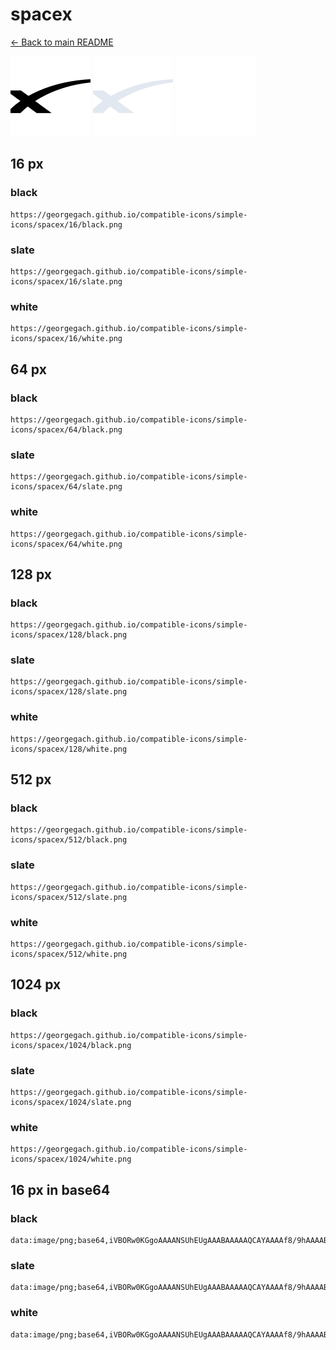# spacex

[← Back to main README](../../README.md)


<img src="./128/black.png" width="128" alt="spacex black icon" />
<img src="./128/slate.png" width="128" alt="spacex slate icon" />
<img src="./128/white.png" width="128" alt="spacex white icon" />

## 16 px

### black
```
https://georgegach.github.io/compatible-icons/simple-icons/spacex/16/black.png
```

### slate
```
https://georgegach.github.io/compatible-icons/simple-icons/spacex/16/slate.png
```

### white
```
https://georgegach.github.io/compatible-icons/simple-icons/spacex/16/white.png
```

## 64 px

### black
```
https://georgegach.github.io/compatible-icons/simple-icons/spacex/64/black.png
```

### slate
```
https://georgegach.github.io/compatible-icons/simple-icons/spacex/64/slate.png
```

### white
```
https://georgegach.github.io/compatible-icons/simple-icons/spacex/64/white.png
```

## 128 px

### black
```
https://georgegach.github.io/compatible-icons/simple-icons/spacex/128/black.png
```

### slate
```
https://georgegach.github.io/compatible-icons/simple-icons/spacex/128/slate.png
```

### white
```
https://georgegach.github.io/compatible-icons/simple-icons/spacex/128/white.png
```

## 512 px

### black
```
https://georgegach.github.io/compatible-icons/simple-icons/spacex/512/black.png
```

### slate
```
https://georgegach.github.io/compatible-icons/simple-icons/spacex/512/slate.png
```

### white
```
https://georgegach.github.io/compatible-icons/simple-icons/spacex/512/white.png
```

## 1024 px

### black
```
https://georgegach.github.io/compatible-icons/simple-icons/spacex/1024/black.png
```

### slate
```
https://georgegach.github.io/compatible-icons/simple-icons/spacex/1024/slate.png
```

### white
```
https://georgegach.github.io/compatible-icons/simple-icons/spacex/1024/white.png
```

## 16 px in base64

### black
```
data:image/png;base64,iVBORw0KGgoAAAANSUhEUgAAABAAAAAQCAYAAAAf8/9hAAAABmJLR0QA/wD/AP+gvaeTAAAAqElEQVQ4je3PMY5BYRSG4eeS3IywAGIqHdHbg0JhA7MFjdiKFdBo1Hq9REQEhWSaKYZINCaD5i8Uwo2WNznNSb73fIc30ROZGAV8ophEkEcTdVSQwxgTLKAUJr4K5dDBCifM0Ub51oUN9piihi62OGIQ5HfJYogdfnHACMUE70nhjAzSYXe8kiVijX8s0cAsSL5RfRSO0Aot+vjBB75Cqy16+Eva5hW5ADdaIjEjhUe8AAAAAElFTkSuQmCC
```

### slate
```
data:image/png;base64,iVBORw0KGgoAAAANSUhEUgAAABAAAAAQCAYAAAAf8/9hAAAABmJLR0QA/wD/AP+gvaeTAAABEklEQVQ4je2QPUtCcRyFn/O/ptzUMhCyN3qhKdtqb2hrCVoaM4KW9j5Ie2vt0dQHcGoJkkgiyYqulxADQdL8/5obwprr2c/hPAf+0W8DlYolw7HWRBAE03g/NbCgFrcL6ne3hDaQlgQZsLIZV865qh4arQWA9uvoU7GoLkAcx5lOP3kgbN9gHueqzuu4bzqfm8zefFF4jFp1DzmwusPtGbaL2AalDTsDDmfHc/fffhBFUfqd1Ink1sA83lJIZSU+SjP5/PMgxYT33oRC5ANDXlJXokWn0xz4KOB6LrxGto7UkKxk8OJh05Ijd/WouTxwAbgjk7ceweliIRvXanYxNPy20zdCXGLl0ux2Ver9ZM1f5RO612vF6MFHRwAAAABJRU5ErkJggg==
```

### white
```
data:image/png;base64,iVBORw0KGgoAAAANSUhEUgAAABAAAAAQCAYAAAAf8/9hAAAABmJLR0QA/wD/AP+gvaeTAAAAw0lEQVQ4je3QMUqcYRRG4fMZECWzAGWspktInz2kSJENuIU04lZcQWxsrNPbCyGEkKQIpEkxSsBG0SfNX1gIM9b6wm0unPcebj1nPBbAZrVb7VXzlQXYqT5U76rX1aw6q86r72ExzeY9aIZD/MQdvuEArx668Bv/8AVvcYQLXOMEi1WKL3GKSyxxhc+Yr/OTjUq1Xb2YdtfVZbVcpyD8wi1+4D2+Tvp/8GYVP/BxsjgeY/zFVrU/WV1Un8YYN2vZPNH8B9h+k8V3jRU3AAAAAElFTkSuQmCC
```

